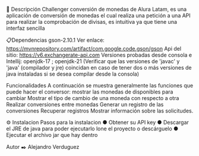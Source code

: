 📝 Descripción
Challenger conversión de monedas de Alura Latam, es una aplicación de conversión de monedas el cual realiza una petición a una API para realizar la comprobación de divisas, es intuitiva ya que tiene una interfaz sencilla

📋Dependencias
gson-2.10.1 Ver enlace: https://mvnrepository.com/artifact/com.google.code.gson/gson
Api del sitio: https://v6.exchangerate-api.com
Versiones probadas desde consola e Intellij: openjdk-17 ; openjdk-21 (Verificar que las versiones de 'javac' y 'java' (compilador y jre) coincidan en caso de tener dos o más versiones de java instaladas si se desea compilar desde la consola)

Funcionalidades
A continuación se muestra generalmente las funciones que puede hacer el conversor:
mostrar las monedas de disponibles para cambiar
Mostrar el tipo de cambio de una moneda con respecto a otra
Realizar conversiones entre monedas
Generar un registro de las conversiones
Recuperar registros
Mostrar información sobre las solicitudes.

⚙️ Instalacion
Pasos para la instalacion
● Obtener su API key
● Descargar el JRE de java para poder ejecutarlo
lone el proyecto o descárguelo
● Ejecutar el archivo jar que hay dentro

Autor ✒️
Alejandro Verduguez
